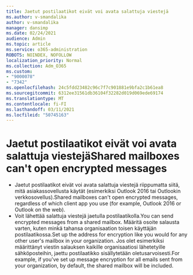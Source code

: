 ```yaml
---
title: Jaetut postilaatikot eivät voi avata salattuja viestejä
ms.author: v-smandalika
author: v-smandalika
manager: dansimp
ms.date: 02/24/2021
audience: Admin
ms.topic: article
ms.service: o365-administration
ROBOTS: NOINDEX, NOFOLLOW
localization_priority: Normal
ms.collection: Adm_O365
ms.custom:
- "9000078"
- "7342"
ms.openlocfilehash: 24c5fdd23482c96c7f7c901881e9bfa2c1b61ea8
ms.sourcegitcommit: 6312ee31561db36104f32282d019d069ede69174
ms.translationtype: MT
ms.contentlocale: fi-FI
ms.lasthandoff: 03/11/2021
ms.locfileid: "50745163"
---
```

# <a name="shared-mailboxes-cant-open-encrypted-messages"></a><span data-ttu-id="ae937-102">Jaetut postilaatikot eivät voi avata salattuja viestejä</span><span class="sxs-lookup"><span data-stu-id="ae937-102">Shared mailboxes can't open encrypted messages</span></span>

- <span data-ttu-id="ae937-103">Jaetut postilaatikot eivät voi avata salattuja viestejä riippumatta siitä, mitä asiakassovellusta käytät (esimerkiksi Outlook 2016 tai Outlookin verkkosovellus).</span><span class="sxs-lookup"><span data-stu-id="ae937-103">Shared mailboxes can't open encrypted messages, regardless of which client app you use (for example, Outlook 2016 or Outlook on the web).</span></span>
- <span data-ttu-id="ae937-104">Voit lähettää salattuja viestejä jaetulla postilaatikolla.</span><span class="sxs-lookup"><span data-stu-id="ae937-104">You can send encrypted messages from a shared mailbox.</span></span> <span data-ttu-id="ae937-105">Määritä osoite salausta varten, kuten minkä tahansa organisaation toisen käyttäjän postilaatikossa.</span><span class="sxs-lookup"><span data-stu-id="ae937-105">Set up the address for encryption like you would for any other user's mailbox in your organization.</span></span> <span data-ttu-id="ae937-106">Jos olet esimerkiksi määrittänyt viestin salauksen kaikille organisaatiosi lähetetyille sähköposteihin, jaettu postilaatikko sisällytetään oletusarvoisesti.</span><span class="sxs-lookup"><span data-stu-id="ae937-106">For example, if you've set up message encryption for all emails sent from your organization, by default, the shared mailbox will be included.</span></span>
